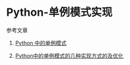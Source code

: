 # Python-单例模式实现

参考文章

1. [Python 中的单例模式](https://segmentfault.com/a/1190000008141049)

2. [Python中的单例模式的几种实现方式的及优化](https://www.cnblogs.com/huchong/p/8244279.html)